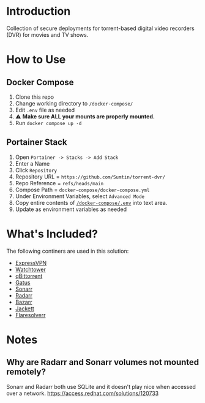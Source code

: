 # Introduction
Collection of secure deployments for torrent-based digital video recorders (DVR) for movies and TV shows.

# How to Use
## Docker Compose

1. Clone this repo
1. Change working directory to `/docker-compose/`
1. Edit `.env` file as needed
1. :warning: **Make sure ALL your mounts are properly mounted.**
1. Run `docker compose up -d`

## Portainer Stack

1. Open `Portainer -> Stacks -> Add Stack`
2. Enter a Name
3. Click `Repository`
4. Repository URL = `https://github.com/Sumtin/torrent-dvr/`
5. Repo Reference = `refs/heads/main`
6. Compose Path = `docker-compose/docker-compose.yml`
7. Under Environment Variables, select `Advanced Mode`
8. Copy entire contents of [`/docker-compose/.env`](https://github.com/Sumtin/torrent-dvr/blob/main/docker-compose/.env) into text area.
9. Update as environment variables as needed

# What's Included?

The following continers are used in this solution:

- [ExpressVPN](https://github.com/polkaned/dockerfiles/tree/master/expressvpn)
- [Watchtower](https://github.com/containrrr/watchtower)
- [qBittorrent](https://docs.linuxserver.io/images/docker-qbittorrent)
- [Gatus](https://github.com/TwiN/gatus)
- [Sonarr](https://docs.linuxserver.io/images/docker-sonarr)
- [Radarr](https://docs.linuxserver.io/images/docker-radarr)
- [Bazarr](https://docs.linuxserver.io/images/docker-bazarr)
- [Jackett](https://docs.linuxserver.io/images/docker-jackett)
- [Flaresolverr](https://github.com/FlareSolverr/FlareSolverr)

# Notes
## Why are Radarr and Sonarr volumes not mounted remotely?
Sonarr and Radarr both use SQLite and it doesn't play nice when accessed over a network. 
https://access.redhat.com/solutions/120733
